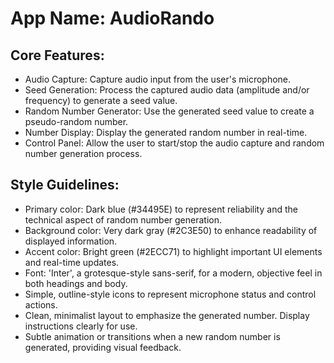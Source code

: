# **App Name**: AudioRando

## Core Features:

- Audio Capture: Capture audio input from the user's microphone.
- Seed Generation: Process the captured audio data (amplitude and/or frequency) to generate a seed value.
- Random Number Generator: Use the generated seed value to create a pseudo-random number.
- Number Display: Display the generated random number in real-time.
- Control Panel: Allow the user to start/stop the audio capture and random number generation process.

## Style Guidelines:

- Primary color: Dark blue (#34495E) to represent reliability and the technical aspect of random number generation.
- Background color: Very dark gray (#2C3E50) to enhance readability of displayed information.
- Accent color: Bright green (#2ECC71) to highlight important UI elements and real-time updates.
- Font: 'Inter', a grotesque-style sans-serif, for a modern, objective feel in both headings and body.
- Simple, outline-style icons to represent microphone status and control actions.
- Clean, minimalist layout to emphasize the generated number. Display instructions clearly for use.
- Subtle animation or transitions when a new random number is generated, providing visual feedback.